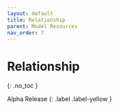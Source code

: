 ```yaml
---
layout: default
title: Relationship
parent: Model Resources
nav_order: 7
---
```


# Relationship
{: .no_toc }

Alpha Release
{: .label .label-yellow }